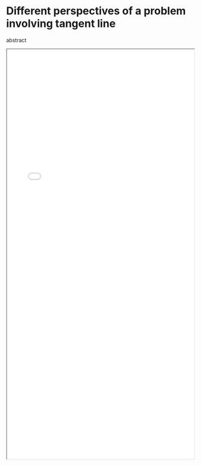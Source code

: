 # Different perspectives of a problem involving tangent line

abstract
<!--more-->

<iframe src="/pdf/parabola.pdf" height="1100px" width="100%"></iframe>


